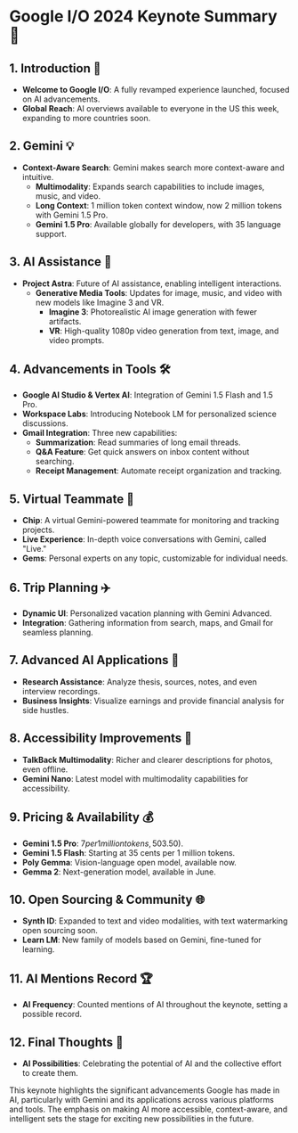 # Google I/O 2024 Keynote Summary 🚀

## 1. Introduction 👋

- **Welcome to Google I/O**: A fully revamped experience launched, focused on AI advancements.
- **Global Reach**: AI overviews available to everyone in the US this week, expanding to more countries soon.

## 2. Gemini 💡

- **Context-Aware Search**: Gemini makes search more context-aware and intuitive.
  - **Multimodality**: Expands search capabilities to include images, music, and video.
  - **Long Context**: 1 million token context window, now 2 million tokens with Gemini 1.5 Pro.
  - **Gemini 1.5 Pro**: Available globally for developers, with 35 language support.

## 3. AI Assistance 🤖

- **Project Astra**: Future of AI assistance, enabling intelligent interactions.
  - **Generative Media Tools**: Updates for image, music, and video with new models like Imagine 3 and VR.
    - **Imagine 3**: Photorealistic AI image generation with fewer artifacts.
    - **VR**: High-quality 1080p video generation from text, image, and video prompts.

## 4. Advancements in Tools 🛠️

- **Google AI Studio & Vertex AI**: Integration of Gemini 1.5 Flash and 1.5 Pro.
- **Workspace Labs**: Introducing Notebook LM for personalized science discussions.
- **Gmail Integration**: Three new capabilities:
  - **Summarization**: Read summaries of long email threads.
  - **Q&A Feature**: Get quick answers on inbox content without searching.
  - **Receipt Management**: Automate receipt organization and tracking.

## 5. Virtual Teammate 🤝

- **Chip**: A virtual Gemini-powered teammate for monitoring and tracking projects.
- **Live Experience**: In-depth voice conversations with Gemini, called "Live."
- **Gems**: Personal experts on any topic, customizable for individual needs.

## 6. Trip Planning ✈️

- **Dynamic UI**: Personalized vacation planning with Gemini Advanced.
- **Integration**: Gathering information from search, maps, and Gmail for seamless planning.

## 7. Advanced AI Applications 🧠

- **Research Assistance**: Analyze thesis, sources, notes, and even interview recordings.
- **Business Insights**: Visualize earnings and provide financial analysis for side hustles.

## 8. Accessibility Improvements 👀

- **TalkBack Multimodality**: Richer and clearer descriptions for photos, even offline.
- **Gemini Nano**: Latest model with multimodality capabilities for accessibility.

## 9. Pricing & Availability 💰

- **Gemini 1.5 Pro**: $7 per 1 million tokens, 50% off for prompts up to 128k ($3.50).
- **Gemini 1.5 Flash**: Starting at 35 cents per 1 million tokens.
- **Poly Gemma**: Vision-language open model, available now.
- **Gemma 2**: Next-generation model, available in June.

## 10. Open Sourcing & Community 🌐

- **Synth ID**: Expanded to text and video modalities, with text watermarking open sourcing soon.
- **Learn LM**: New family of models based on Gemini, fine-tuned for learning.

## 11. AI Mentions Record 🏆

- **AI Frequency**: Counted mentions of AI throughout the keynote, setting a possible record.

## 12. Final Thoughts 🎉

- **AI Possibilities**: Celebrating the potential of AI and the collective effort to create them.

This keynote highlights the significant advancements Google has made in AI, particularly with Gemini and its applications across various platforms and tools. The emphasis on making AI more accessible, context-aware, and intelligent sets the stage for exciting new possibilities in the future.
